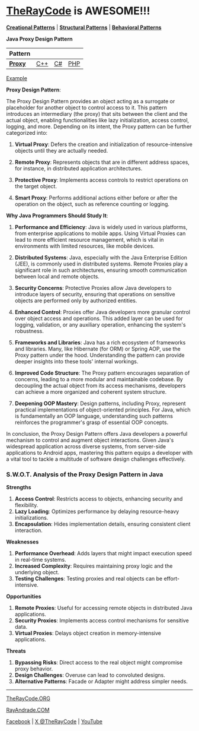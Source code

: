 # [TheRayCode](../../../README.md) is AWESOME!!!

**[Creational Patterns](../README.md)** | **[Structural Patterns](../../Structural/README.md)** | **[Behavioral Patterns](../../Behavioral/README.md)**

**Java Proxy Design Pattern**

|Pattern|   |   |   |
|---|---|---|---|
| [**Proxy**](README.md) | [C++](../../../CPP/Structural/Flyweight/README.md) | [C#](../../../Csharp/Structural/Flyweight/README.md) | [PHP](../../../PHP/Structural/Flyweight/README.md) |

[Example](PY/README.md)

**Proxy Design Pattern**:

The Proxy Design Pattern provides an object acting as a surrogate or placeholder for another object to control access to it. This pattern introduces an intermediary (the proxy) that sits between the client and the actual object, enabling functionalities like lazy initialization, access control, logging, and more. Depending on its intent, the Proxy pattern can be further categorized into:

1. **Virtual Proxy**: Defers the creation and initialization of resource-intensive objects until they are actually needed.
  
2. **Remote Proxy**: Represents objects that are in different address spaces, for instance, in distributed application architectures.
 
3. **Protective Proxy**: Implements access controls to restrict operations on the target object.

4. **Smart Proxy**: Performs additional actions either before or after the operation on the object, such as reference counting or logging.

**Why Java Programmers Should Study It**:

1. **Performance and Efficiency**: Java is widely used in various platforms, from enterprise applications to mobile apps. Using Virtual Proxies can lead to more efficient resource management, which is vital in environments with limited resources, like mobile devices.

2. **Distributed Systems**: Java, especially with the Java Enterprise Edition (JEE), is commonly used in distributed systems. Remote Proxies play a significant role in such architectures, ensuring smooth communication between local and remote objects.

3. **Security Concerns**: Protective Proxies allow Java developers to introduce layers of security, ensuring that operations on sensitive objects are performed only by authorized entities.

4. **Enhanced Control**: Proxies offer Java developers more granular control over object access and operations. This added layer can be used for logging, validation, or any auxiliary operation, enhancing the system's robustness.

5. **Frameworks and Libraries**: Java has a rich ecosystem of frameworks and libraries. Many, like Hibernate (for ORM) or Spring AOP, use the Proxy pattern under the hood. Understanding the pattern can provide deeper insights into these tools' internal workings.

6. **Improved Code Structure**: The Proxy pattern encourages separation of concerns, leading to a more modular and maintainable codebase. By decoupling the actual object from its access mechanisms, developers can achieve a more organized and coherent system structure.

7. **Deepening OOP Mastery**: Design patterns, including Proxy, represent practical implementations of object-oriented principles. For Java, which is fundamentally an OOP language, understanding such patterns reinforces the programmer's grasp of essential OOP concepts.

In conclusion, the Proxy Design Pattern offers Java developers a powerful mechanism to control and augment object interactions. Given Java's widespread application across diverse systems, from server-side applications to Android apps, mastering this pattern equips a developer with a vital tool to tackle a multitude of software design challenges effectively.

### **S.W.O.T. Analysis of the Proxy Design Pattern in Java**

**Strengths**  
1. **Access Control**: Restricts access to objects, enhancing security and flexibility.  
2. **Lazy Loading**: Optimizes performance by delaying resource-heavy initializations.  
3. **Encapsulation**: Hides implementation details, ensuring consistent client interaction.

**Weaknesses**  
1. **Performance Overhead**: Adds layers that might impact execution speed in real-time systems.  
2. **Increased Complexity**: Requires maintaining proxy logic and the underlying object.  
3. **Testing Challenges**: Testing proxies and real objects can be effort-intensive.

**Opportunities**  
1. **Remote Proxies**: Useful for accessing remote objects in distributed Java applications.  
2. **Security Proxies**: Implements access control mechanisms for sensitive data.  
3. **Virtual Proxies**: Delays object creation in memory-intensive applications.

**Threats**  
1. **Bypassing Risks**: Direct access to the real object might compromise proxy behavior.  
2. **Design Challenges**: Overuse can lead to convoluted designs.  
3. **Alternative Patterns**: Facade or Adapter might address simpler needs.

---


[TheRayCode.ORG](https://www.TheRayCode.org)

[RayAndrade.COM](https://www.RayAndrade.com)

[Facebook](https://www.facebook.com/TheRayCode/) | [X @TheRayCode](https://www.x.com/TheRayCode/) | [YouTube](https://www.youtube.com/TheRayCode/)
